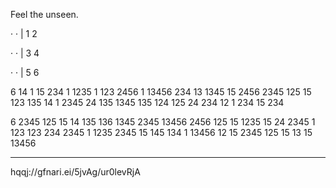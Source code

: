 Feel the unseen.

 · ·   |   1 2
 
 · ·   |   3 4
 
 · ·   |   5 6

6 14 1 15 234 1 1235
1 123 2456 1 13456 234
13 1345 15 2456
2345 125 15
123 135 14 1 2345 24 135 1345
135 124
125 24 234
12 1 234 15 234

6 2345 125 15
14 135 136 1345 2345 13456
2456 125 15 1235 15
24 2345
1 123 123
234 2345 1 1235 2345 15 145
134 1 13456
12 15
2345 125 15
13 15 13456

-----------------------------------

hqqj://gfnari.ei/5jvAg/ur0levRjA
